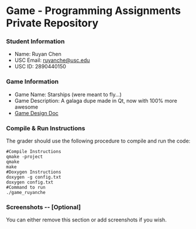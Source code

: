 # Game - Programming Assignments Private Repository
### Student Information
  + Name: Ruyan Chen
  + USC Email: ruyanche@usc.edu
  + USC ID: 2890440150

### Game Information
  + Game Name: Starships (were meant to fly...)
  + Game Description: A galaga dupe made in Qt, now with 100% more awesome
  + [Game Design Doc](GameDesignDoc.md)


### Compile & Run Instructions
The grader should use the following procedure to compile and run the code:
```shell
#Compile Instructions
qmake -project
qmake
make
#Doxygen Instructions
doxygen -g config.txt
doxygen config.txt
#Command to run
./game_ruyanche
```

### Screenshots -- [Optional]
You can either remove this section or add screenshots if you wish.
